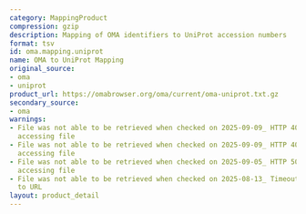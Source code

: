 ```yaml
---
category: MappingProduct
compression: gzip
description: Mapping of OMA identifiers to UniProt accession numbers
format: tsv
id: oma.mapping.uniprot
name: OMA to UniProt Mapping
original_source:
- oma
- uniprot
product_url: https://omabrowser.org/oma/current/oma-uniprot.txt.gz
secondary_source:
- oma
warnings:
- File was not able to be retrieved when checked on 2025-09-09_ HTTP 404 error when
  accessing file
- File was not able to be retrieved when checked on 2025-09-09_ HTTP 404 error when
  accessing file
- File was not able to be retrieved when checked on 2025-09-05_ HTTP 502 error when
  accessing file
- File was not able to be retrieved when checked on 2025-08-13_ Timeout connecting
  to URL
layout: product_detail
---
```

